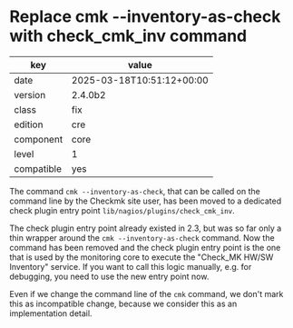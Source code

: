 [//]: # (werk v2)
# Replace cmk --inventory-as-check with check_cmk_inv command

key        | value
---------- | ---
date       | 2025-03-18T10:51:12+00:00
version    | 2.4.0b2
class      | fix
edition    | cre
component  | core
level      | 1
compatible | yes

The command `cmk --inventory-as-check`, that can be called on the command line
by the Checkmk site user, has been moved to a dedicated check plugin entry point
`lib/nagios/plugins/check_cmk_inv`.

The check plugin entry point already existed in 2.3, but was so far only a thin
wrapper around the `cmk --inventory-as-check` command. Now the command has been
removed and the check plugin entry point is the one that is used by the
monitoring core to execute the "Check_MK HW/SW Inventory" service. If you want
to call this logic manually, e.g. for debugging, you need to use the new entry
point now.

Even if we change the command line of the `cmk` command, we don't mark this as
incompatible change, because we consider this as an implementation detail.
